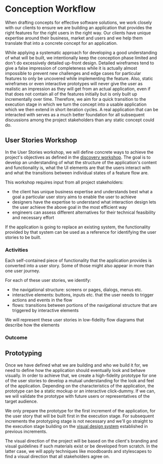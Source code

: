 # Conception Workflow

When drafting concepts for effective software solutions, we work closely with
our clients to ensure we are building an application that provides the right
features for the right users in the right way. Our clients have unique expertise
around their business, market and users and we help them translate that into a
concrete concept for an application.

While applying a systematic approach for developing a good understanding of what
will be built, we intentionally keep the conception phase limited and don't do
excessively detailed up-front design. Detailed wireframes tend to give a false
impression of completeness while it is actually almost impossible to prevent new
challenges and edge cases for particular features to only be uncovered while
implementing the feature. Also, static wireframes or even interactive prototypes
will never give the user as realistic an impression as they will get from an
actual application, even if that does not contain all of the features initially
but is only built up incrementally over time. Therefore, we aim for a quick
transition to the execution stage in which we turn the concept into a usable
application which we then extend in short iteration cycles. A real application
that can be interacted with serves as a much better foundation for all
subsequent discussions among the project stakeholders than any static concept
could do.

## User Stories Workshop

In the User Stories workshop, we will define concrete ways to achieve the
project's objectives as defined in the
[discovery workshop](../../project-flow/full-service/#discovery). The goal is to
develop an understanding of what the structure of the application's content and
functionality is, what the UI elements are that the users interact with and what
the transitions between individual states of a feature flow are.

This workshop requires input from all project stakeholders:

- the client has unique business expertise and understands best what a goal a
  particular user story aims to enable the user to achieve
- designers have the expertise to understand what interaction design lets the
  user achieve the above goal in the most efficient way
- engineers can assess different alternatives for their technical feasibility
  and necessary effort

If the application is going to replace an existing system, the functionality
provided by that system can be used as a reference for identifying the user
stories to be built.

### Activities

Each self-contained piece of functionality that the application provides is converted into a user story. Some of those might also
appear in more than one user journey.

For each of these user stories, we identify:

- the navigational structure: screens or pages, dialogs, menus etc.
- interactive elements: buttons, inputs etc. that the user needs to trigger
  actions and events in the flow
- flows: transitions between portions of the navigational structure that are
  triggered by interactive elements

We will represent these user stories in low-fidelity flow diagrams that describe
how the elements

### Outcome

## Prototyping

Once we have defined what we are building and who we build it for, we need to
define how the application should eventually look and behave visually. In order
to achieve that, we create a high-fidelity prototype for one of the user stories
to develop a mutual understanding for the look and feel of the application.
Depending on the characteristics of the application, the prototype can be a
static mockup or an interactive click-dummy. If we can, we will validate the
prototype with future users or representatives of the target audience.

We only prepare the prototype for the first increment of the application, for
the user story that will be built first in the execution stage. For subsequent
increments the prototyping stage is not necessary and we'll go straight to the
execution stage building on the
[visual design system](../execution/design/#design-systems) established in
previous increments.

The visual direction of the project will be based on the client's branding and
visual guidelines if such materials exist or be developed from scratch. In the
latter case, we will apply techniques like moodboards and stylescapes to find a
visual direction that all stakeholders agree on.
